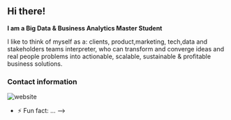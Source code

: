 ## Hi there!

**I am a Big Data & Business Analytics Master Student**

I like to think of myself as a: clients, product,marketing,  tech,data and stakeholders teams interpreter, who can transform and converge ideas and real people problems into actionable, scalable, sustainable & profitable business solutions.

### Contact information

 ![website](https://img.shields.io/website?url=https%3A%2F%2Fwww.linkedin.com%2Fin%2Falexandra-sarmiento-nino%2F&up_message=LinkedIn%20Profile&up_color=blue&down_message=LinkedIn%20Profile&down_color=blue&style=for-the-badge&labelColor=light%20gray
)

- ⚡ Fun fact: ...
-->
